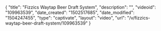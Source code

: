 {
    "title": "Fizzics Waytap Beer Draft System",
    "description": "",
    "videoid": "109963539",
    "date_created": "1502517685",
    "date_modified": "1504247455",
    "type": "captivate",
    "layout": "video",
    "url": "\/v\/fizzics-waytap-beer-draft-system\/109963539"
}